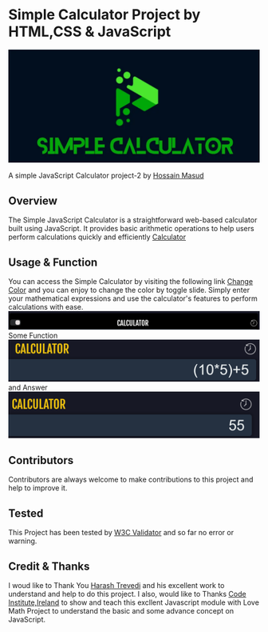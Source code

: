 # Simple Calculator Project by HTML,CSS & JavaScript
[![Simple calculator](https://github.com/Hossain-Masud/Project-2/blob/main/assets/images/meta.jpg)](https://hossain-masud.github.io/Project-2/)

A simple JavaScript Calculator project-2 by [Hossain Masud](https://hossain-masud.github.io/Profile/)

## Overview

The Simple JavaScript Calculator is a straightforward web-based calculator built using JavaScript. It provides basic arithmetic operations to help users perform calculations quickly and efficiently
[Calculator](https://hossain-masud.github.io/Project-2/)


## Usage & Function

You can access the Simple Calculator by visiting the following link [Change Color](https://hossain-masud.github.io/Project-2/) and you can enjoy to change the color by toggle slide.
Simply enter your mathematical expressions and use the calculator's features to perform calculations with ease.[![color](https://github.com/Hossain-Masud/Project-2/blob/main/assets/images/color.png)](https://hossain-masud.github.io/Project-2/)
Some Function [![function](https://github.com/Hossain-Masud/Project-2/blob/main/assets/images/Function.png)](https://hossain-masud.github.io/Project-2/) and Answer [![answer](https://github.com/Hossain-Masud/Project-2/blob/main/assets/images/answer.png)](https://hossain-masud.github.io/Project-2/)

## Contributors

Contributors are always welcome to make contributions to this project and help to improve it. 

## Tested

This Project has been tested by [W3C Validator](https://validator.w3.org/nu/?doc=https%3A%2F%2Fhossain-masud.github.io%2FProject-2%2F) and so far no error or warning.

## Credit & Thanks

I woud like to Thank You [Harash Trevedi](https://harsh98trivedi.github.io/) and his excellent work to understand and help to do this project.
I also, would like to Thanks [Code Institute,Ireland](https://github.com/Code-Institute-Solutions/love-maths-2.0-sourcecode/tree/master) to show and teach this excllent Javascript module with Love Math Project to understand the basic and some advance concept on JavaScript.


